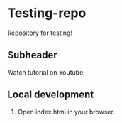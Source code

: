 # Testing-repo

Repository for testing!

## Subheader

Watch tutorial on Youtube.

## Local development

1. Open index.html in your browser.